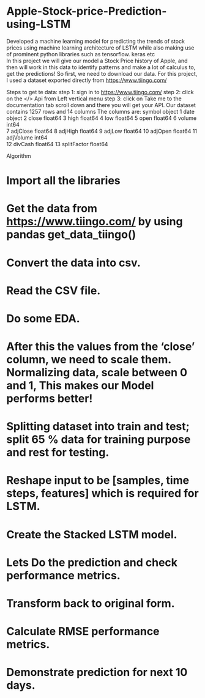 # Apple-Stock-price-Prediction-using-LSTM
Developed a machine learning model for predicting the trends of stock prices using machine  learning architecture of LSTM while also making use of prominent python libraries such as tensorflow. keras etc  
In this project we will give our model a Stock Price history of Apple, and then will work in this data to identify patterns and make a lot of calculus to, get the predictions!
So first, we need to download our data. For this project, I used a dataset exported directly from https://www.tiingo.com/

Steps to get te data:
step 1: sign in to https://www.tiingo.com/
step 2: click on the </> Api from Left vertical menu
step 3: click on Take me to the documentation tab scroll down and there you will get your API.
Our dataset contains 1257 rows and 14 columns
The columns are:
     symbol       object 
 1   date         object 
 2   close        float64
 3   high         float64
 4   low          float64
 5   open         float64
 6   volume       int64  
 7   adjClose     float64
 8   adjHigh      float64
 9   adjLow       float64
 10  adjOpen      float64
 11  adjVolume    int64  
 12  divCash      float64
 13  splitFactor  float64

Algorithm
# Import all the libraries
# Get the data from  https://www.tiingo.com/  by using pandas get_data_tiingo()
# Convert the data into csv. 
# Read the CSV file.
# Do some EDA.
# After this the values from the ‘close’ column, we need to scale them. Normalizing data, scale between 0 and 1, This makes our Model performs better!
# Splitting dataset into train and test; split 65 % data for training purpose and rest for testing.
# Reshape input to be [samples, time steps, features] which is required for LSTM.
# Create the Stacked LSTM model.
# Lets Do the prediction and check performance metrics.
# Transform back to original form.
# Calculate RMSE performance metrics.
# Demonstrate prediction for next 10 days.
